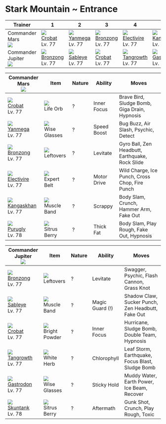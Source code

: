 # Stark Mountain ~ Entrance

Trainer                           | 1                                  | 2                                 | 3                                  | 4                                    | 5                                    | 6                                  | 
---                               | ---                                | ---                               | ---                                | ---                                  | ---                                  | ---                                | 
Commander Mars<br>![][mars]       | ![][169]<br> [Crobat]<br> Lv. 77   | ![][469]<br> [Yanmega]<br> Lv. 77 | ![][437]<br> [Bronzong]<br> Lv. 77 | ![][466]<br> [Electivire]<br> Lv. 77 | ![][115]<br> [Kangaskhan]<br> Lv. 77 | ![][432]<br> [Purugly]<br> Lv. 78  | 
Commander Jupiter<br>![][jupiter] | ![][437]<br> [Bronzong]<br> Lv. 77 | ![][302]<br> [Sableye]<br> Lv. 77 | ![][169]<br> [Crobat]<br> Lv. 77   | ![][465]<br> [Tangrowth]<br> Lv. 77  | ![][423]<br> [Gastrodon]<br> Lv. 77  | ![][435]<br> [Skuntank]<br> Lv. 78 | 

Commander Mars<br>![][mars]          | Item                               | Nature | Ability     | Moves                                           | 
---                                  | ---                                | ---    | ---         | ---                                             | 
![][169]<br> [Crobat]<br> Lv. 77     | ![][life-orb]<br> Life Orb         | ?      | Inner Focus | Brave Bird, Sludge Bomb, Giga Drain, Hypnosis   | 
![][469]<br> [Yanmega]<br> Lv. 77    | ![][wise-glasses]<br> Wise Glasses | ?      | Speed Boost | Bug Buzz, Air Slash, Psychic, Detect            | 
![][437]<br> [Bronzong]<br> Lv. 77   | ![][leftovers]<br> Leftovers       | ?      | Levitate    | Gyro Ball, Zen Headbutt, Earthquake, Rock Slide | 
![][466]<br> [Electivire]<br> Lv. 77 | ![][expert-belt]<br> Expert Belt   | ?      | Motor Drive | Wild Charge, Ice Punch, Cross Chop, Fire Punch  | 
![][115]<br> [Kangaskhan]<br> Lv. 77 | ![][muscle-band]<br> Muscle Band   | ?      | Scrappy     | Body Slam, Crunch, Hammer Arm, Fake Out         | 
![][432]<br> [Purugly]<br> Lv. 78    | ![][sitrus-berry]<br> Sitrus Berry | ?      | Thick Fat   | Body Slam, Play Rough, Fake Out, Hypnosis       | 

Commander Jupiter<br>![][jupiter]   | Item                                 | Nature | Ability         | Moves                                             | 
---                                 | ---                                  | ---    | ---             | ---                                               | 
![][437]<br> [Bronzong]<br> Lv. 77  | ![][leftovers]<br> Leftovers         | ?      | Levitate        | Swagger, Psychic, Flash Cannon, Grass Knot        | 
![][302]<br> [Sableye]<br> Lv. 77   | ![][muscle-band]<br> Muscle Band     | ?      | Magic Guard (!) | Shadow Claw, Sucker Punch, Zen Headbutt, Fake Out | 
![][169]<br> [Crobat]<br> Lv. 77    | ![][bright-powder]<br> Bright Powder | ?      | Inner Focus     | Hurricane, Sludge Bomb, Double Team, Hypnosis     | 
![][465]<br> [Tangrowth]<br> Lv. 77 | ![][white-herb]<br> White Herb       | ?      | Chlorophyll     | Leaf Storm, Earthquake, Focus Blast, Sludge Bomb  | 
![][423]<br> [Gastrodon]<br> Lv. 77 | ![][wise-glasses]<br> Wise Glasses   | ?      | Sticky Hold     | Muddy Water, Earth Power, Ice Beam, Recover       | 
![][435]<br> [Skuntank]<br> Lv. 78  | ![][sitrus-berry]<br> Sitrus Berry   | ?      | Aftermath       | Gunk Shot, Crunch, Play Rough, Toxic              | 

[Kangaskhan]: ../../pokemon_changes/115/
[Crobat]: ../../pokemon_changes/169/
[Sableye]: ../../pokemon_changes/302/
[Gastrodon]: ../../pokemon_changes/423/
[Purugly]: ../../pokemon_changes/432/
[Skuntank]: ../../pokemon_changes/435/
[Bronzong]: ../../pokemon_changes/437/
[Tangrowth]: ../../pokemon_changes/465/
[Electivire]: ../../pokemon_changes/466/
[Yanmega]: ../../pokemon_changes/469/
[bright-powder]: ../img/items/bright-powder.png
[expert-belt]: ../img/items/expert-belt.png
[leftovers]: ../img/items/leftovers.png
[life-orb]: ../img/items/life-orb.png
[muscle-band]: ../img/items/muscle-band.png
[sitrus-berry]: ../img/items/sitrus-berry.png
[white-herb]: ../img/items/white-herb.png
[wise-glasses]: ../img/items/wise-glasses.png
[115]: ../img/pokemon/115.png
[169]: ../img/pokemon/169.png
[302]: ../img/pokemon/302.png
[423]: ../img/pokemon/423.png
[432]: ../img/pokemon/432.png
[435]: ../img/pokemon/435.png
[437]: ../img/pokemon/437.png
[465]: ../img/pokemon/465.png
[466]: ../img/pokemon/466.png
[469]: ../img/pokemon/469.png
[mars]: ../img/trainer/mars.png
[jupiter]: ../img/trainer/jupiter.png
